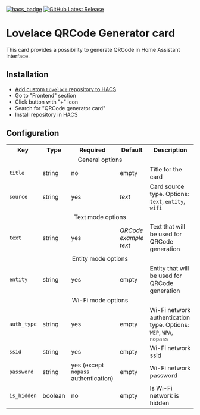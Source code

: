 [![hacs_badge][hacs_shield]][hacs]
[![GitHub Latest Release][releases_shield]][latest_release]

[hacs_shield]: https://img.shields.io/badge/HACS-Custom-41BDF5.svg?style=for-the-badge
[hacs]: https://github.com/hacs/integration

[releases_shield]: https://img.shields.io/github/release/igor-panteleev/lovelace-qr-code-card.svg?style=for-the-badge
[latest_release]: https://github.com/igor-panteleev/lovelace-qr-code-card/releases/latest

# Lovelace QRCode Generator card
This card provides a possibility to generate QRCode in Home Assistant interface.

## Installation
- [Add custom <code>Lovelace</code> repository to HACS](https://hacs.xyz/docs/faq/custom_repositories)
- Go to "Frontend" section
- Click button with "+" icon
- Search for "QRCode generator card"
- Install repository in HACS

## Configuration

<table>
    <tr>
        <th>Key</th>
        <th>Type</th>
        <th>Required</th>
        <th>Default</th>
        <th>Description</th>
    </tr>
    <tr>
        <td colspan="5" style="text-align: center">
            General options
        </td>
    </tr>
    <tr>
        <td><code>title</code></td>
        <td>string</td>
        <td>no</td>
        <td>empty</td>
        <td>Title for the card</td>
    </tr>
    <tr>
        <td><code>source</code></td>
        <td>string</td>
        <td>yes</td>
        <td><i>text</i></td>
        <td>Card source type. Options: <code>text</code>, <code>entity</code>, <code>wifi</code></td>
    </tr>
    <tr>
        <td colspan="5" style="text-align: center">
            Text mode options
        </td>
    </tr>
    <tr>
        <td><code>text</code></td>
        <td>string</td>
        <td>yes</td>
        <td><i>QRCode example text</i></td>
        <td>Text that will be used for QRCode generation</td>
    </tr>
    <tr>
        <td colspan="5" style="text-align: center">
            Entity mode options
        </td>
    </tr>
    <tr>
        <td><code>entity</code></td>
        <td>string</td>
        <td>yes</td>
        <td>empty</td>
        <td>Entity that will be used for QRCode generation</td>
    </tr>
    <tr>
        <td colspan="5" style="text-align: center">
            Wi-Fi mode options
        </td>
    </tr>
    <tr>
        <td><code>auth_type</code></td>
        <td>string</td>
        <td>yes</td>
        <td>empty</td>
        <td>Wi-Fi network authentication type. Options: <code>WEP</code>, <code>WPA</code>, <code>nopass</code></td>
    </tr>
    <tr>
        <td><code>ssid</code></td>
        <td>string</td>
        <td>yes</td>
        <td>empty</td>
        <td>Wi-Fi network ssid</td>
    </tr>
    <tr>
        <td><code>password</code></td>
        <td>string</td>
        <td>yes (except <code>nopass</code> authentication)</td>
        <td>empty</td>
        <td>Wi-Fi network password</td>
    </tr>
    <tr>
        <td><code>is_hidden</code></td>
        <td>boolean</td>
        <td>no</td>
        <td>empty</td>
        <td>Is Wi-Fi network is hidden</td>
    </tr>
</table>
